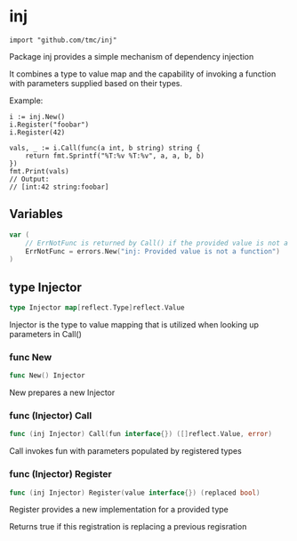 
# inj
    import "github.com/tmc/inj"

Package inj provides a simple mechanism of dependency injection

It combines a type to value map and the capability of invoking a function with parameters supplied based on their types.


Example:


	i := inj.New()
	i.Register("foobar")
	i.Register(42)
	
	vals, _ := i.Call(func(a int, b string) string {
	    return fmt.Sprintf("%T:%v %T:%v", a, a, b, b)
	})
	fmt.Print(vals)
	// Output:
	// [int:42 string:foobar]





## Variables
```go
var (
    // ErrNotFunc is returned by Call() if the provided value is not a function
    ErrNotFunc = errors.New("inj: Provided value is not a function")
)
```


## type Injector
```go
type Injector map[reflect.Type]reflect.Value
```
Injector is the type to value mapping that is utilized when looking up parameters in Call()









### func New
```go
func New() Injector
```
New prepares a new Injector




### func (Injector) Call
```go
func (inj Injector) Call(fun interface{}) ([]reflect.Value, error)
```
Call invokes fun with parameters populated by registered types



### func (Injector) Register
```go
func (inj Injector) Register(value interface{}) (replaced bool)
```
Register provides a new implementation for a provided type

Returns true if this registration is replacing a previous regisration






